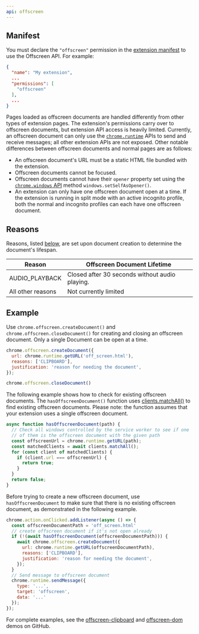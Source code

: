 ```yaml
---
api: offscreen
---
```


## Manifest

You must declare the `"offscreen"` permission in the [extension manifest][doc-manifest] to use the Offscreen API. For example:

```json
{
  "name": "My extension",
  ...
  "permissions": [
    "offscreen"
  ],
  ...
}
```
Pages loaded as offscreen documents are handled differently from other types of extension pages. The extension's permissions carry over to offscreen documents, but extension API access is heavily limited. Currently, an offscreen document can only use the [`chrome.runtime`][api-runtime] APIs to send and receive messages; all other extension APIs are not exposed. Other notable differences between offscreen documents and normal pages are as follows:

* An offscreen document's URL must be a static HTML file bundled with the extension.
* Offscreen documents cannot be focused.
* Offscreen documents cannot have their `opener` property set using the [`chrome.windows` API][api-windows] method `windows.setSelfAsOpener()`.
* An extension can only have one offscreen document open at a time. If the extension is running in split mode with an active incognito profile, both the normal and incognito profiles can each have one offscreen document. 

## Reasons

Reasons, listed [below][offscreen-reason], are set upon document creation to determine the document's lifespan.

| Reason            | Offscreen Document Lifetime                    |
|-------------------|------------------------------------------------|
| AUDIO_PLAYBACK    | Closed after 30 seconds without audio playing. |
| All other reasons | Not currently limited                          |

## Example

Use `chrome.offscreen.createDocument()` and `chrome.offscreen.closeDocument()` for creating and closing an offscreen document. Only a single Document can be open at a time. 

```js
chrome.offscreen.createDocument({
  url: chrome.runtime.getURL('off_screen.html'),
  reasons: ['CLIPBOARD'],
  justification: 'reason for needing the document',
});

chrome.offscreen.closeDocument()
```

The following example shows how to check for existing offscreen documents. The `hasOffscreenDocument()` function uses [clients.matchAll()](https://developer.mozilla.org/docs/Web/API/Clients/matchAll) to find existing offscreen documents. Please note: the function assumes that your extension uses a single offscreen document. 

```js
async function hasOffscreenDocument(path) {
  // Check all windows controlled by the service worker to see if one 
  // of them is the offscreen document with the given path
  const offscreenUrl = chrome.runtime.getURL(path);
  const matchedClients = await clients.matchAll();
  for (const client of matchedClients) {
    if (client.url === offscreenUrl) {
      return true;
    }
  }
  return false;
}
```

Before trying to create a new offscreen document, use `hasOffscreenDocument` to make sure that there is no existing offscreen document, as demonstrated in the following example. 

```js
chrome.action.onClicked.addListener(async () => {
  const offscreenDocumentPath = 'off_screen.html'
  // create offscreen document if it's not open already
  if (!(await hasOffscreenDocument(offscreenDocumentPath))) {
    await chrome.offscreen.createDocument({
      url: chrome.runtime.getURL(offscreenDocumentPath),
      reasons: ['CLIPBOARD'],
      justification: 'reason for needing the document',
    });
  }
  // Send message to offscreen document
  chrome.runtime.sendMessage({
    type: '...',
    target: 'offscreen',
    data: '...'
  });
});
```

For complete examples, see the [offscreen-clipboard][gh-offscreen-clipboard] and [offscreen-dom][gh-offscreen-dom] demos on GitHub.

 [api-runtime]: /docs/extensions/reference/runtime/
 [api-windows]: /docs/extensions/reference/windows/
 [doc-manifest]: /docs/extensions/mv3/manifest/
 [gh-offscreen-clipboard]: https://github.com/GoogleChrome/chrome-extensions-samples/tree/main/functional-samples/cookbook.offscreen-clipboard-write
 [gh-offscreen-dom]: https://github.com/GoogleChrome/chrome-extensions-samples/tree/main/functional-samples/cookbook.offscreen-dom
 [offscreen-reason]: /docs/extensions/reference/offscreen/#type-Reason
